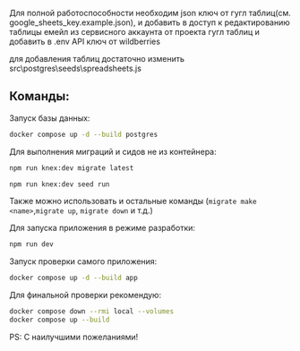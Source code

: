 Для полной работоспособности необходим json ключ от гугл таблиц(см. google_sheets_key.example.json), и добавить в доступ к редактированию таблицы емейл из сервисного аккаунта от проекта гугл таблиц и добавить в .env API ключ от wildberries

для добавления таблиц достаточно изменить src\postgres\seeds\spreadsheets.js

## Команды:

Запуск базы данных:

```bash
docker compose up -d --build postgres
```

Для выполнения миграций и сидов не из контейнера:

```bash
npm run knex:dev migrate latest
```

```bash
npm run knex:dev seed run
```

Также можно использовать и остальные команды (`migrate make <name>`,`migrate up`, `migrate down` и т.д.)

Для запуска приложения в режиме разработки:

```bash
npm run dev
```

Запуск проверки самого приложения:

```bash
docker compose up -d --build app
```

Для финальной проверки рекомендую:

```bash
docker compose down --rmi local --volumes
docker compose up --build
```

PS: С наилучшими пожеланиями!
